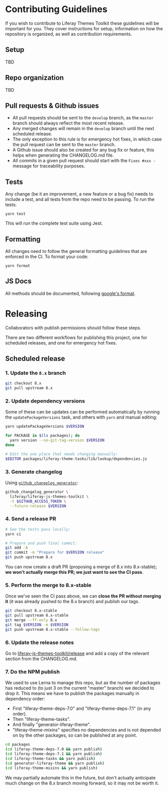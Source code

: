 # Contributing Guidelines

If you wish to contribute to Liferay Themes Toolkit these guidelines will be
important for you. They cover instructions for setup, information on how the
repository is organized, as well as contribution requirements.

## Setup

TBD

## Repo organization

TBD

## Pull requests & Github issues

-   All pull requests should be sent to the `develop` branch, as the `master`
    branch should always reflect the most recent release.
-   Any merged changes will remain in the `develop` branch until the next
    scheduled release.
-   The only exception to this rule is for emergency hot fixes, in which case the
    pull request can be sent to the `master` branch.
-   A Github issue should also be created for any bug fix or feature, this helps
    when generating the CHANGELOG.md file.
-   All commits in a given pull request should start with the `Fixes #xxx -`
    message for traceability purposes.

## Tests

Any change (be it an improvement, a new feature or a bug fix) needs to include
a test, and all tests from the repo need to be passing. To run the tests:

```
yarn test
```

This will run the complete test suite using Jest.

## Formatting

All changes need to follow the general formatting guidelines that are enforced
in the CI. To format your code:

```
yarn format
```

## JS Docs

All methods should be documented, following [google's format](https://github.com/google/closure-compiler/wiki/Annotating-JavaScript-for-the-Closure-Compiler).

# Releasing

Collaborators with publish permissions should follow these steps.

There are two different workflows for publishing this project, one for scheduled
releases, and one for emergency hot fixes.

## Scheduled release

### 1. Update the `8.x` branch

```sh
git checkout 8.x
git pull upstream 8.x
```

### 2. Update dependency versions

Some of these can be updates can be performed automatically by running the `updatePackageVersions` task, and others with `yarn` and manual editing:

```sh
yarn updatePackageVersions $VERSION

for PACKAGE in $(ls packages); do
  yarn version --no-git-tag-version $VERSION
done

# Edit the one place that needs changing manually:
$EDITOR packages/liferay-theme-tasks/lib/lookup/dependencies.js
```

### 3. Generate changelog

Using [`github_changelog_generator`](https://github.com/skywinder/github-changelog-generator):

```sh
github_changelog_generator \
  liferay/liferay-js-themes-toolkit \
  -t $GITHUB_ACCESS_TOKEN \
  --future-release $VERSION
```

### 4. Send a release PR

```sh
# See the tests pass locally:
yarn ci

# Prepare and push final commit:
git add -A
git commit -m "Prepare for $VERSION release"
git push upstream 8.x
```

You can now create a draft PR (proposing a merge of 8.x into 8.x-stable); **we won't actually merge this PR; we just want to see the CI pass**.

### 5. Perform the merge to 8.x-stable

Once we've seen the CI pass above, we can **close the PR without merging it** (it was already pushed to the 8.x branch) and publish our tags.

```sh
git checkout 8.x-stable
git pull upstream 8.x-stable
git merge --ff-only 8.x
git tag $VERSION -m $VERSION
git push upstream 8.x-stable --follow-tags
```

### 6. Update the release notes

Go to [liferay-js-themes-toolkit/release](https://github.com/liferay/liferay-js-themes-toolkit/releases) and add a copy of the relevant section from the CHANGELOG.md.

### 7. Do the NPM publish

We used to use Lerna to manage this repo, but as the number of packages has reduced to (to just 3 on the current "master" branch) we decided to drop it. This means we have to publish the packages manually in dependency order:

-   First "liferay-theme-deps-7.0" and "liferay-theme-deps-7.1" (in any order).
-   Then "liferay-theme-tasks".
-   And finally "generator-liferay-theme".
-   "liferay-theme-mixins" specifies no dependencies and is not depended on by the other packages, so can be published at any point.

```sh
cd packages
(cd liferay-theme-deps-7.0 && yarn publish)
(cd liferay-theme-deps-7.1 && yarn publish)
(cd liferay-theme-tasks && yarn publish)
(cd generator-liferay-theme && yarn publish)
(cd liferay-theme-mixins && yarn publish)
```

We may partially automate this in the future, but don't actually anticipate much change on the 8.x branch moving forward, so it may not be worth it.
